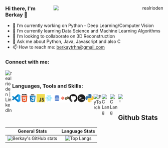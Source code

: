 <div align=left>

 <div align=right>
<img align="right" alt="realrioden" color= "white" width="350px" src="https://media1.tenor.com/images/9d494528243a17b01c239436d843f8b7/tenor.gif?itemid=7941059" />
</div>
 
### Hi there, I'm Berkay 👋

- 🔭 I’m currently working on Python - Deep Learning/Computer Vision
- 🌱 I’m currently learning Data Science and Machine Learning Algorithms 
- 👯 I’m looking to collaborate on 3D Reconstruction
- 💬 Ask me about Python, Java, Javascript and also C
- 📫 How to reach me: berkaytrhn@gmail.com



 </div>
  

<!--
### Spotify Playing 🎧

[<img src="https://now-playing-codestackr.vercel.app/api/spotify-playing" alt="codeSTACKr Spotify Playing" width="350" />](https://open.spotify.com/user/swyqyimdc12jajde4vpwd2x1b)
-->
### Connect with me:

[<img align="left" alt="realrioden | LinkedIn" color= "white" width="22px" src="https://image.flaticon.com/icons/png/512/174/174857.png" />][linkedin]

<br />

### Languages, Tools and Skills:
<a href="https://code.visualstudio.com">
<img align="left" alt="Visual Studio Code" width="26px" src="https://raw.githubusercontent.com/github/explore/80688e429a7d4ef2fca1e82350fe8e3517d3494d/topics/visual-studio-code/visual-studio-code.png" />
</a>
<a href="https://developer.mozilla.org/en-US/docs/Glossary/HTML5">
  <img align="left" alt="HTML5" width="26px" src="https://raw.githubusercontent.com/github/explore/80688e429a7d4ef2fca1e82350fe8e3517d3494d/topics/html/html.png" />
</a>
<a href="https://www.w3.org/TR/2001/WD-css3-roadmap-20010523/">
<img align="left" alt="CSS3" width="26px" src="https://raw.githubusercontent.com/github/explore/80688e429a7d4ef2fca1e82350fe8e3517d3494d/topics/css/css.png" />
</a>
<a href="https://developer.mozilla.org/en-US/docs/Web/JavaScript?retiredLocale=tr">
<img align="left" alt="JavaScript"width="26px"src="https://raw.githubusercontent.com/github/explore/80688e429a7d4ef2fca1e82350fe8e3517d3494d/topics/javascript/javascript.png"/>
</a>
<a href="https://reactjs.org">
<img align="left" alt="React" width="26px" src="https://raw.githubusercontent.com/github/explore/80688e429a7d4ef2fca1e82350fe8e3517d3494d/topics/react/react.png" />
</a>
<a href="https://www.w3schools.com/sql/">
<img align="left" alt="SQL" width="26px" src="https://raw.githubusercontent.com/github/explore/80688e429a7d4ef2fca1e82350fe8e3517d3494d/topics/sql/sql.png" />
</a>
<a href="https://git-scm.com/docs/gittutorial">
<img align="left" alt="Git" width="26px" src="https://raw.githubusercontent.com/github/explore/80688e429a7d4ef2fca1e82350fe8e3517d3494d/topics/git/git.png" />
</a>
<a href="https://github.com">
<img align="left" alt="GitHub" width="26px" src="https://raw.githubusercontent.com/github/explore/78df643247d429f6cc873026c0622819ad797942/topics/github/github.png" />
</a>
<a href="https://www.freecodecamp.org/news/the-linux-commands-handbook/">
<img align="left" alt="Terminal" width="26px" src="https://raw.githubusercontent.com/github/explore/80688e429a7d4ef2fca1e82350fe8e3517d3494d/topics/terminal/terminal.png" />
</a>
</a>
<a href="https://docs.python.org/3/">
<img align="left" alt="Python" width="26px" src="https://raw.githubusercontent.com/docker-library/docs/01c12653951b2fe592c1f93a13b4e289ada0e3a1/python/logo.png" />
</a>
<a href="https://pytorch.org/docs/stable/index.html">
<img align="left" alt="PyTorch" width="26px" src="https://pytorch.org/assets/images/pytorch-logo.png" />
</a>
<a href="https://devdocs.io/c/">
<img align="left" alt="C Lang" width="26px" src="https://upload.wikimedia.org/wikipedia/commons/thumb/1/18/C_Programming_Language.svg/1200px-C_Programming_Language.svg.png" />
</a>
<a href="https://scikit-learn.org/0.21/documentation.html">
<img align="left" alt="C Lang" width="26px" src="https://ih1.redbubble.net/image.193727600.0984/st,small,507x507-pad,600x600,f8f8f8.u8.jpg" />
</a>
<a href="https://docs.oracle.com/en/java/">
<img align="left" alt="Java" width="15px" height="26px" src="https://upload.wikimedia.org/wikipedia/tr/thumb/2/2e/Java_Logo.svg/1200px-Java_Logo.svg.png" />
</a>



<br />
<br />



[linkedin]: https://linkedin.com/in/BerkayEmreTurhan



## Github Stats
General Stats             |  Language Stats
:-------------------------:|:-------------------------:
![Berkay's GitHub stats](https://github-readme-stats.vercel.app/api?username=berkaytrhn&show_icons=true&theme=dark)  |  ![Top Langs](https://github-readme-stats.vercel.app/api/top-langs/?username=berkaytrhn&theme=dark&layout=compact)



<!--[![Top Langs](https://github-readme-stats.vercel.app/api/top-langs/?username=berkaytrhn)]

[![Top Langs](https://github-readme-stats.vercel.app/api/top-langs/?username=berkaytrhn&exclude_repo=github-readme-stats,berkaytrhn.github.io)]

[![Top Langs](https://github-readme-stats.vercel.app/api/top-langs/?username=berkaytrhn&hide=javascript,html)]

[![Top Langs](https://github-readme-stats.vercel.app/api/top-langs/?username=berkaytrhn&langs_count=8)]
-->






